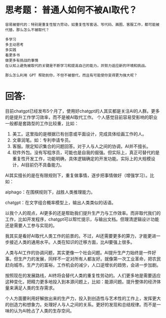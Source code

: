 # 思考题： 普通人如何不被AI取代？
```
容易被替代的：特别是重复性智力劳动，如重复性写套话、写代码、画图、客服工作，都可能被代替。那么怎么不被取代？

多学习
多主动思考
多实践
看更多书
做更多有挑战的事情
在认知上避免被取代的关键是不断学习和提高自己的能力，并努力适应新的环境和挑战。

那么怎么利用 GPT 帮助到你，不但不被替代，而且有可能使你变得更为强大呢？
```

# 回答:
目前chatgpt已经发布5个月了，使用好chatgpt的人其实都是关注AI的人群。更多的是提升工作学习效率，而不是被AI取代工作。
个人感觉目前容易受影响的职业一般都是套路型的工作比较重，比如：
1. 美工。这里指的是根据已有创意或平面设计，完成具体绘画工作的人。
2. 文章润笔。如：专利申请专员。
3. 客服。限定知识集合的问题回答。对于人与人之间的协调，AI并不擅长。
4. 软件外包。没有写程序员，可能也是自我的倔强。但实际上，真正可替代的是重复性开发工作，功能明确，具体逻辑确定的开发功能。实际上的大规模设计，AI目前仍不具备能力。

AI其实擅长的是在有限规则下，重复做事情，逐步把事情做好（增强学习）。比如：

alphago：在围棋规则下，战胜人类推理能力。

chatgpt：在文字组合概率模型上，输出人类类似的话语。

以我个人的观点，AI更多的还是帮助我们提升生产力与工作效率。而非取代我们的工作，比如开发程序，chatgpt可以帮忙提示，与输出文档。但理清逻辑设计功能还是需要人工参与实现的。

我其实是看好AI取代人类工作的前景的。不过，AI还需要更多的算力，才能更进一步接近人类的通用水平。人类在知识的迁移方面，比AI要强上很多。

人类与AI工作的协调问题，其实更像一个社会问题。AI提升生产力始终是一件好事。但生产力的发展，同样不一定对所有人都友好。就像第一次工业革命，把农民赶向城市。生产力的富裕，工作机会的减少，人口逆增长的趋势，会进一步加剧。

按照现在的发展路线，AI终将会替代人类的重复性劳动的。人们更多地是需要适应这种变化，把精力更多地投入到本源问题上，比如：能源问题。提升整体的经济体量来满足人类的生存需求。

个人方面要利用好解放出来的生产力，投入到创造性与艺术性的工作上，发挥更大的创造力和想象力。处理好人与人之间的关系。更好的发现和总结规律。而不是一味的认为AI抢占了人类的生存空间。


